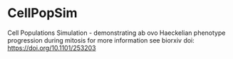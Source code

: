 # CellPopSim
Cell Populations Simulation - demonstrating ab ovo Haeckelian phenotype progression during mitosis
for more information see biorxiv doi: https://doi.org/10.1101/253203
